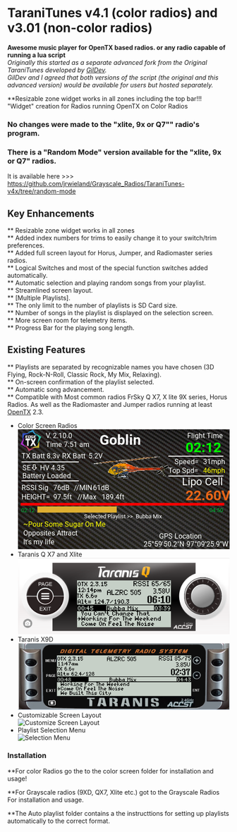 TaraniTunes v4.1 (color radios) and v3.01 (non-color radios)
===========
**Awesome music player for OpenTX based radios. or any radio capable of running a lua script**  
*Originally this started as a separate advanced fork from the Original TaraniTunes developed by [GilDev](https://github.com/GilDev).     
GilDev and I agreed that both versions of the script (the original and this advanced version) would be available for users but hosted separately.*

**Resizable zone widget works in all zones including the top bar!!!     
"Widget" creation for Radios running OpenTX on Color Radios     
     
### No changes were made to the "xlite, 9x or Q7"" radio's program.    
### There is a "Random Mode" version available for the "xlite, 9x or Q7" radios.  
It is available here >>> https://github.com/jrwieland/Grayscale_Radios/TaraniTunes-v4x/tree/random-mode

Key Enhancements
----------------
** Resizable zone widget works in all zones    
** Added index numbers for trims to easily change it to your switch/trim preferences.    
** Added full screen layout for Horus, Jumper, and Radiomaster series radios.  
** Logical Switches and most of the special function switches added automatically.  
** Automatic selection and playing random songs from your playlist.  
** Streamlined screen layout.  
** [Multiple Playlists].  
** The only limit to the number of playlists is SD Card size.  
** Number of songs in the playlist is displayed on the selection screen.  
** More screen room for telemetry items.  
** Progress Bar for the playing song length.    

Existing Features
-----------------
** Playlists are separated by recognizable names you have chosen (3D Flying, Rock-N-Roll, Classic Rock, My Mix, Relaxing).   
** On-screen confirmation of the playlist selected.    
** Automatic song advancement.   
** Compatible with Most common radios FrSky Q X7, X lite 9X series, Horus Radios.  As well as the Radiomaster and Jumper radios running at least [OpenTX](http://www.open-tx.org) 2.3.    

* Color Screen Radios  
  ![Color Screen Layout](Color%20Screen%20Widget/Screenshots3/Colorscreen.PNG)  
* Taranis Q X7 and Xlite  
  ![Taranis QX7](Screenshots/TaraniTunesQX7.PNG)  
* Taranis X9D  
  ![Taranis X9D](Screenshots/TaraniTunesX9D.PNG)
* Customizable Screen Layout    
  ![Customize Screen Layout](Screenshots/Customize.PNG)  
* Playlist Selection Menu    
  ![Selection Menu](Screenshots/Selection1.PNG)

  
### Installation
**For color Radios go the to the color screen folder for installation and usage!

**For Grayscale radios (9XD, QX7, Xlite etc.) got to the Grayscale Radios For installation and usage.

**The Auto playlist folder contains a the instructtions for setting up playlists automatically to the correct format.
